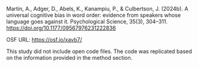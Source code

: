 Martin, A., Adger, D., Abels, K., Kanampiu, P., & Culbertson, J. (2024b). A universal cognitive bias in word order: evidence from speakers whose language goes against it. Psychological Science, 35(3), 304–311. https://doi.org/10.1177/09567976231222836

OSF URL: https://osf.io/xavb7/

This study did not include open code files. The code was replicated based on the information provided in the method section.